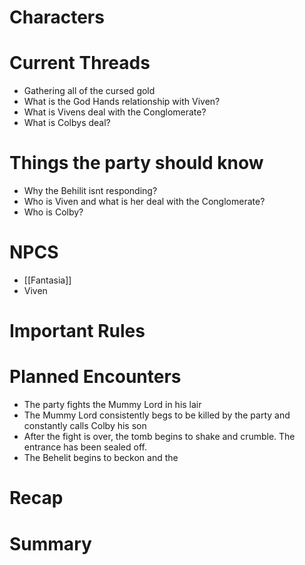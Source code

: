 # Characters


# Current Threads
- Gathering all of the cursed gold
- What is the God Hands relationship with Viven?
- What is Vivens deal with the Conglomerate?
- What is Colbys deal?

# Things the party should know
- Why the Behilit isnt responding?
- Who is Viven and what is her deal with the Conglomerate?
- Who is Colby?

# NPCS
- [[Fantasia]]
- Viven

# Important Rules

# Planned Encounters
- The party fights the Mummy Lord in his lair
- The Mummy Lord consistently begs to be killed by the party and constantly calls Colby his son
- After the fight is over, the tomb begins to shake and crumble. The entrance has been sealed off. 
- The Behelit begins to beckon and the
# Recap

# Summary